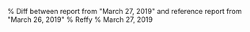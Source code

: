 % Diff between report from "March 27, 2019" and reference report from "March 26, 2019"
% Reffy
% March 27, 2019

